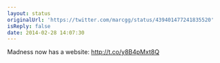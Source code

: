 ```yaml
---
layout: status
originalUrl: 'https://twitter.com/marcgg/status/439401477241835520'
isReply: false
date: 2014-02-28 14:07:30
---
```


Madness now has a website: http://t.co/y8B4pMxt8Q
